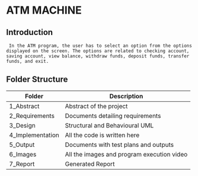 # ATM MACHINE 

## Introduction
     In the ATM program, the user has to select an option from the options displayed on the screen. The options are related to checking account, saving account, view balance, withdraw funds, deposit funds, transfer funds, and exit.

## Folder Structure

|Folder	             |            Description            
|--------------------|----------------------------------------------
|1_Abstract          |  Abstract of the project
|2_Requirements	     |   Documents detailing requirements
|3_Design            |    Structural and Behavioural UML
|4_Implementation	 |     All the code is written here
|5_Output	         |   Documents with test plans and outputs
|6_Images        	 | All the images and program execution video
|7_Report            |          Generated Report